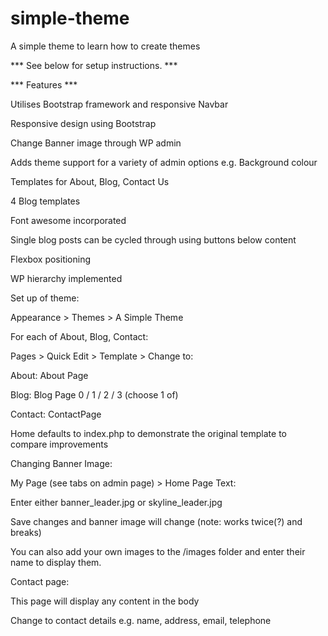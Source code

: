 # simple-theme
A simple theme to learn how to create themes

*** See below for setup instructions. ***

*** Features ***

  Utilises Bootstrap framework and responsive Navbar
  
  Responsive design using Bootstrap
  
  Change Banner image through WP admin
  
  Adds theme support for a variety of admin options e.g. Background colour
  
  Templates for About, Blog, Contact Us
  
  4 Blog templates
  
  Font awesome incorporated
  
  Single blog posts can be cycled through using buttons below content
  
  Flexbox positioning
  
  WP hierarchy implemented
  


Set up of theme:

Appearance > Themes > A Simple Theme

For each of About, Blog, Contact: 

Pages > Quick Edit > Template > Change to:

  About: About Page

  Blog: Blog Page 0 / 1 / 2 / 3 (choose 1 of)

  Contact: ContactPage

  Home defaults to index.php to demonstrate the original template to compare improvements
  
 Changing Banner Image:
 
  My Page (see tabs on admin page) > Home Page Text:
  
  Enter either banner_leader.jpg or skyline_leader.jpg
  
  Save changes and banner image will change (note: works twice(?) and breaks)
  
  You can also add your own images to the /images folder and enter their name to display them.
  
 Contact page:
 
  This page will display any content in the body
  
  Change to contact details e.g. name, address, email, telephone




